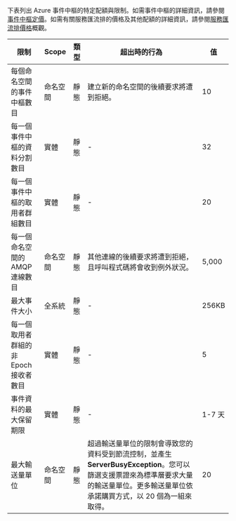 下表列出 Azure 事件中樞的特定配額與限制。如需事件中樞的詳細資訊，請參閱[事件中樞定價](https://azure.microsoft.com/pricing/details/event-hubs/)。如需有關服務匯流排的價格及其他配額的詳細資訊，請參閱[服務匯流排價格](https://azure.microsoft.com/pricing/details/service-bus/)概觀。

| 限制 | Scope | 類型 | 超出時的行為 | 值 |
|--------------------------------------------------|-------------|--------|------------------------------------------------------------------------------------------------------------------------|----------|
| 每個命名空間的事件中樞數目 | 命名空間 | 靜態 | 建立新的命名空間的後續要求將遭到拒絕。 | 10 |
| 每一個事件中樞的資料分割數目 | 實體 | 靜態 | - | 32 |
| 每一個事件中樞的取用者群組數目 | 實體 | 靜態 | - | 20 |
| 每一個命名空間的 AMQP 連線數目 | 命名空間 | 靜態 | 其他連線的後續要求將遭到拒絕，且呼叫程式碼將會收到例外狀況。| 5,000 |
| 最大事件大小 | 全系統 | 靜態 | - | 256KB |
| 每一個取用者群組的非 Epoch 接收者數目 | 實體 | 靜態 | - | 5 |
| 事件資料的最大保留期限 | 實體 | 靜態 | - | 1-7 天 |
| 最大輸送量單位 | 命名空間 | 靜態 | 超過輸送量單位的限制會導致您的資料受到節流控制，並產生 **ServerBusyException**。您可以篩選支援票證來為標準層要求大量的輸送量單位。更多輸送量單位依承諾購買方式，以 20 個為一組來取得。| 20 |

<!---HONumber=AcomDC_0615_2016-->
